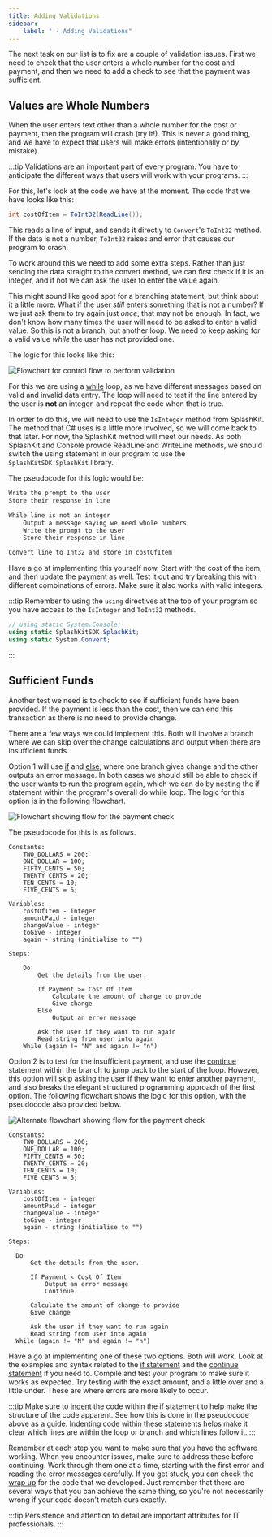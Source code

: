 ```yaml
---
title: Adding Validations
sidebar:
    label: " - Adding Validations"
---
```


The next task on our list is to fix are a couple of validation issues. First we need to check that the user enters a whole number for the cost and payment, and then we need to add a check to see that the payment was sufficient.

## Values are Whole Numbers

When the user enters text other than a whole number for the cost or payment, then the program will crash (try it!). This is never a good thing, and we have to expect that users will make errors (intentionally or by mistake).

:::tip
Validations are an important part of every program. You have to anticipate the different ways that users will work with your programs.
:::

For this, let's look at the code we have at the moment. The code that we have looks like this:

```csharp
int costOfItem = ToInt32(ReadLine());
```

This reads a line of input, and sends it directly to `Convert`'s `ToInt32` method. If the data is not a number, `ToInt32` raises and error that causes our program to crash.

To work around this we need to add some extra steps. Rather than just sending the data straight to the convert method, we can first check if it is an integer, and if not we can ask the user to enter the value again.

This might sound like good spot for a branching statement, but think about it a little more. What if the user *still* enters something that is not a number? If we just ask them to try again just *once*, that may not be enough. In fact, we don't know how many times the user will need to be asked to enter a valid value. So this is not a branch, but another loop. We need to keep asking for a valid value *while* the user has not provided one.

The logic for this looks like this:

![Flowchart for control flow to perform validation](./images/change-calc-3-validation.png)

For this we are using a [while](../../1-concepts/04-1-while-loop) loop, as we have different messages based on valid and invalid data entry. The loop will need to test if the line entered by the user is **not** an integer, and repeat the code when that is true.

In order to do this, we will need to use the `IsInteger` method from SplashKit. The method that C# uses is a little more involved, so we will come back to that later. For now, the SplashKit method will meet our needs. As both SplashKit and Console provide ReadLine and WriteLine methods, we should switch the using statement in our program to use the `SplashKitSDK.SplashKit` library.

The pseudocode for this logic would be:

```txt
Write the prompt to the user
Store their response in line

While line is not an integer
    Output a message saying we need whole numbers
    Write the prompt to the user
    Store their response in line

Convert line to Int32 and store in costOfItem
```

Have a go at implementing this yourself now. Start with the cost of the item, and then update the payment as well. Test it out and try breaking this with different combinations of errors. Make sure it also works with valid integers.

:::tip
Remember to using the `using` directives at the top of your program so you have access to the `IsInteger` and `ToInt32` methods.

```csharp
// using static System.Console;
using static SplashKitSDK.SplashKit;
using static System.Convert;
```

:::

## Sufficient Funds

Another test we need is to check to see if sufficient funds have been provided. If the payment is less than the cost, then we can end this transaction as there is no need to provide change.

There are a few ways we could implement this.
Both will involve a branch where we can skip over the change calculations and output when there are insufficient funds.

Option 1 will use [if](../../1-concepts/03-1-if) and [else](../../1-concepts/03-1-if#if-with-else), where one branch gives change and the other outputs an error message. In both cases we should still be able to check if the user wants to run the program again, which we can do by nesting the if statement within the program's overall do while loop. The logic for this option is in the following flowchart.

![Flowchart showing flow for the payment check](./images/change-calc-4-validate-payment.png)
<!-- TODO add colours to match other flowcharts -->

The pseudocode for this is as follows.

```plaintext
Constants:
    TWO_DOLLARS = 200;
    ONE_DOLLAR = 100;
    FIFTY_CENTS = 50;
    TWENTY_CENTS = 20;
    TEN_CENTS = 10;
    FIVE_CENTS = 5;

Variables:
    costOfItem - integer
    amountPaid - integer
    changeValue - integer
    toGive - integer
    again - string (initialise to "")

Steps:

    Do
        Get the details from the user.
        
        If Payment >= Cost Of Item
            Calculate the amount of change to provide 
            Give change
        Else
            Output an error message
        
        Ask the user if they want to run again
        Read string from user into again
    While (again != "N" and again != "n")
```

Option 2 is to test for the insufficient payment, and use the [continue](../../1-concepts/05-2-continue) statement within the branch to jump back to the start of the loop. However, this option will skip asking the user if they want to enter another payment, and also breaks the elegant structured programming approach of the first option. The following flowchart shows the logic for this option, with the pseudocode also provided below.

![Alternate flowchart showing flow for the payment check](./images/change-calc-4-validate-payment-2.png)

```plaintext
Constants:
    TWO_DOLLARS = 200;
    ONE_DOLLAR = 100;
    FIFTY_CENTS = 50;
    TWENTY_CENTS = 20;
    TEN_CENTS = 10;
    FIVE_CENTS = 5;

Variables:
    costOfItem - integer
    amountPaid - integer
    changeValue - integer
    toGive - integer
    again - string (initialise to "")

Steps:

  Do
      Get the details from the user.
      
      If Payment < Cost Of Item
          Output an error message
          Continue
      
      Calculate the amount of change to provide 
      Give change

      Ask the user if they want to run again
      Read string from user into again
  While (again != "N" and again != "n")
```

Have a go at implementing one of these two options. Both will work. Look at the examples and syntax related to the [if statement](../../1-concepts/03-1-if) and the [continue statement](../../1-concepts/05-2-continue) if you need to. Compile and test your program to make sure it works as expected. Try testing with the exact amount, and a little over and a little under. These are where errors are more likely to occur.

:::tip
Make sure to [indent](../../1-concepts/07-indentation) the code within the if statement to help make the structure of the code apparent. See how this is done in the pseudocode above as a guide. Indenting code within these statements helps make it clear which lines are within the loop or branch and which lines follow it.
:::

Remember at each step you want to make sure that you have the software working. When you encounter issues, make sure to address these before continuing. Work through them one at a time, starting with the first error and reading the error messages carefully. If you get stuck, you can check the [wrap up](../../5-wrapup/0-wrapup) for the code that we developed. Just remember that there are several ways that you can achieve the same thing, so you're not necessarily wrong if your code doesn't match ours exactly.

:::tip
Persistence and attention to detail are important attributes for IT professionals.
:::
